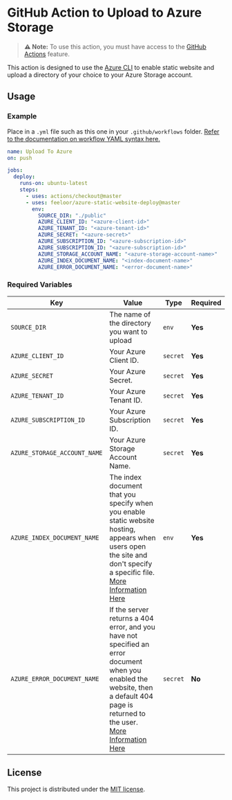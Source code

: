 # GitHub Action to Upload to Azure Storage

> **⚠️ Note:** To use this action, you must have access to the [GitHub Actions](https://github.com/features/actions) feature.

This action is designed to use the [Azure CLI](https://docs.microsoft.com/en-us/cli/azure/install-azure-cli?view=azure-cli-latest) to enable static website and upload a directory of your choice to your Azure Storage account.

## Usage

### Example

Place in a `.yml` file such as this one in your `.github/workflows` folder. [Refer to the documentation on workflow YAML syntax here.](https://help.github.com/en/articles/workflow-syntax-for-github-actions)

```yaml
name: Upload To Azure
on: push

jobs:
  deploy:
    runs-on: ubuntu-latest
    steps:
      - uses: actions/checkout@master
      - uses: feeloor/azure-static-website-deploy@master
        env:
          SOURCE_DIR: "./public"
          AZURE_CLIENT_ID: "<azure-client-id>"
          AZURE_TENANT_ID: "<azure-tenant-id>"
          AZURE_SECRET: "<azure-secret>"
          AZURE_SUBSCRIPTION_ID: "<azure-subscription-id>"
          AZURE_SUBSCRIPTION_ID: "<azure-subscription-id>"
          AZURE_STORAGE_ACCOUNT_NAME: "<azure-storage-account-name>"
          AZURE_INDEX_DOCUMENT_NAME: "<index-document-name>"
          AZURE_ERROR_DOCUMENT_NAME: "<error-document-name>"
```

### Required Variables

| Key | Value | Type | Required |
| ------------- | ------------- | ------------- | ------------- |
| `SOURCE_DIR` | The name of the directory you want to upload | `env` | **Yes** |
| `AZURE_CLIENT_ID` | Your Azure Client ID. | `secret` | **Yes** |
| `AZURE_SECRET` | Your Azure Secret. | `secret` | **Yes** |
| `AZURE_TENANT_ID` | Your Azure Tenant ID. | `secret` | **Yes** |
| `AZURE_SUBSCRIPTION_ID` | Your Azure Subscription ID. | `secret` | **Yes** |
| `AZURE_STORAGE_ACCOUNT_NAME` | Your Azure Storage Account Name. | `secret` | **Yes** |
| `AZURE_INDEX_DOCUMENT_NAME` | The index document that you specify when you enable static website hosting, appears when users open the site and don't specify a specific file. [More Information Here](https://docs.microsoft.com/en-US/azure/storage/blobs/storage-blob-static-website#viewing-content) | `env` | **Yes** |
| `AZURE_ERROR_DOCUMENT_NAME` | If the server returns a 404 error, and you have not specified an error document when you enabled the website, then a default 404 page is returned to the user. [More Information Here](https://docs.microsoft.com/en-US/azure/storage/blobs/storage-blob-static-website#viewing-content) | `secret` | **No** |


## License

This project is distributed under the [MIT license](LICENSE.md).
